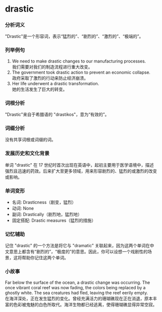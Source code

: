 # drastic

### 分析词义

  

"Drastic"是一个形容词，表示“猛烈的”、“剧烈的”、“激烈的”、“极端的”。

  

### 列举例句

  

1.  We need to make drastic changes to our manufacturing processes.  
    我们需要对我们的制造流程进行重大改变。
2.  The government took drastic action to prevent an economic collapse.  
    政府采取了激烈的行动来防止经济崩溃。
3.  Her life underwent a drastic transformation.  
    她的生活发生了巨大的转变。

  

### 词根分析

  

"Drastic"来自于希腊语的 "drastikos"，意为“有效的”。

  

### 词缀分析

  

没有共享词根或词缀的词。

  

### 发展历史和文化背景

  

单词 "drastic" 在 17 世纪时首次出现在英语中，起初主要用于医学语境中，描述强烈且迅速的药效。后来扩大至更多领域，用来形容剧烈的、猛烈的或激烈的改变或影响。

  

### 单词变形

  

*   名词: Drasticness（剧变，猛烈）
*   动词: None
*   副词: Drastically（剧烈地，猛烈地）
*   固定搭配: Drastic measures（猛烈的措施）

  

### 记忆辅助

  

记住 "drastic" 的一个方法是将它与 "dramatic" 关联起来，因为这两个单词在中文意思上都含有“剧烈的”，“极度的”的意思。因此，你可以设想一个戏剧性的场景，这将帮助你记住这两个单词。

  

### 小故事

  

Far below the surface of the ocean, a drastic change was occurring. The once vibrant coral reef was now fading, the colors being replaced by a ghostly white. The sea creatures had fled, leaving the reef eerily empty.  
在海洋深处，正在发生猛烈的变化。曾经充满活力的珊瑚礁现在正在消退，原本丰富的色彩被鬼魅的白色所取代。海洋生物都已经逃离，使得珊瑚礁显得异常空寂。
